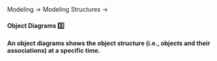 <link rel="stylesheet" href="{{baseUrl}}/css/textbook.css">

<div class="website-content">

<div id="path">Modeling → Modeling Structures →</div>

<div id="title">

#### Object Diagrams :three:

</div>

<div id="body">

**An object diagrams shows the object structure (i.e., objects and their associations) at a specific time.** 

<include src="../../../uml/objectDiagrams/introduction/text.md#body" />

<panel src="../../../../book/uml/objectDiagrams/objects/full.md#title-and-body" boilerplate header=":mortar_board: UML → Object Diagrams → Objects" alt=":mortar_board: Objects" minimized/>
<panel src="../../../../book/uml/objectDiagrams/associations/what/full.md#title-and-body" boilerplate header=":mortar_board: UML → Object Diagrams → Associations → What" alt=":mortar_board: Associations" minimized/>

</div>

<div id="extras">
</div>

</div>
